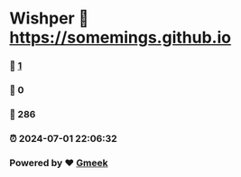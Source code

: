 # Wishper :link: https://somemings.github.io 
### :page_facing_up: [1](https://somemings.github.io/tag.html) 
### :speech_balloon: 0 
### :hibiscus: 286 
### :alarm_clock: 2024-07-01 22:06:32 
### Powered by :heart: [Gmeek](https://github.com/Meekdai/Gmeek)
